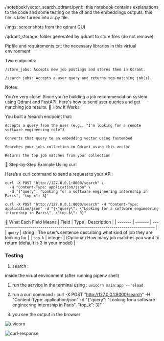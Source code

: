 /notebook/vector_search_qdrant.ipynb:
this notebook contains explanations to the code and some testing on the df and the embeddings outputs. this file is later turned into a .py file.

/imgs:
screenshots from the qdrant GUI

/qdrant_storage:
folder generated by qdrant to store files (do not remove)

Pipfile and requirements.txt:
the necessary libraries in this virtual environment




Two endpoints:

    /store_jobs: Accepts new job postings and stores them in Qdrant.

    /search_jobs: Accepts a user query and returns top-matching job(s).


Notes:

You're very close! Since you're building a job recommendation system using Qdrant and FastAPI, here's how to send user queries and get matching job results.
🧠 How It Works

You built a /search endpoint that:

    Accepts a query from the user (e.g., "I'm looking for a remote software engineering role")

    Converts that query to an embedding vector using fastembed

    Searches your jobs-collection in Qdrant using this vector

    Returns the top job matches from your collection

🧪 Step-by-Step Example Using curl

Here’s a curl command to send a request to your API:

```
curl -X POST "http://127.0.0.1:8000/search" \
  -H "Content-Type: application/json" \
  -d '{"query": "Looking for a software engineering internship in Paris", "top_k": 3}'
````

```
curl -X POST "http://127.0.0.1:8000/search" -H "Content-Type: application/json" -d "{\"query\": \"Looking for a software engineering internship in Paris\", \"top_k\": 3}"

````



🧾 What Each Field Means
| Field   | Type    | Description                                                                     |
| ------- | ------- | ------------------------------------------------------------------------------- |
| `query` | string  | The user’s sentence describing what kind of job they are looking for            |
| `top_k` | integer | (Optional) How many job matches you want to return (default is 3 in your model) |






### Testing
1. search :

inside the virual environment (after running pipenv shell)
1. run the service in the terminal using : `uvicorn main:app --reload`

2. run a curl command :
curl -X POST "http://127.0.0.1:8000/search" -H "Content-Type: application/json" -d "{\"query\": \"Looking for a software engineering internship in Paris\", \"top_k\": 3}"
`
3. you see the output in the browser

![uvicorn](imgs/uvicorn%20reload.png)

![curl-response](imgs/curl-response.png)